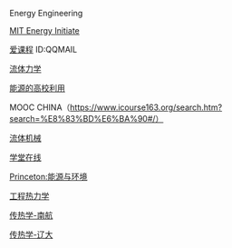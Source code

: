 Energy Engineering

[MIT Energy Initiate ](http://energy.mit.edu/)

[爱课程](http://www.icourses.cn/sCourse/course_2584.html) ID:QQMAIL

[流体力学](http://course.sdu.edu.cn/G2S/Template/View.aspx?courseId=229&topMenuId=124861&action=view&type=&name=&menuType=1)

[能源的高校利用](http://open.163.com/special/cuvocw/gaoxiaoliyong.html)

MOOC CHINA（https://www.icourse163.org/search.htm?search=%E8%83%BD%E6%BA%90#/）

[流体机械](http://course.jingpinke.com/details?uuid=8a833999-2031c13b-0120-31c13bba-01d1)

[学堂在线](http://www.xuetangx.com/courses/search?query=%E8%83%BD%E6%BA%90)

[Princeton:能源与环境](http://open.163.com/special/energyandtheenvironment/)

[工程热力学](https://www.bilibili.com/video/av24307135/)

[传热学-南航](http://gc.nuaa.edu.cn/heat/other/1.html)

[传热学-辽大](http://mooc1.chaoxing.com/nodedetailcontroller/visitnodedetail?courseId=80587036&knowledgeId=80585505)
